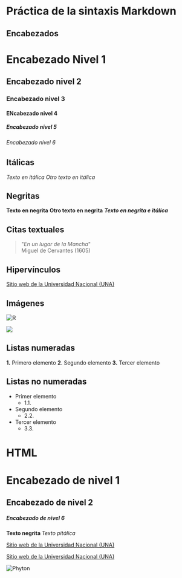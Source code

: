 # Práctica de la sintaxis Markdown

## Encabezados
# Encabezado Nivel 1
## Encabezado nivel 2
### Encabezado nivel 3
#### ENcabezado nivel 4
##### Encabezado nivel 5
###### Encabezado nivel 6

## Itálicas
*Texto en itálica* 
_Otro texto en itálica_

## Negritas
**Texto en negrita** 
__Otro texto en negrita__ 
***Texto en negrita e itálica***

## Citas textuales
> "*En un lugar de la Mancha*"   
Miguel de Cervantes (1605)

## Hipervínculos
[Sitio web de la Universidad Nacional (UNA)](https://www.una.ac.cr/)

## Imágenes
![R](https://upload.wikimedia.org/wikipedia/commons/thumb/1/1b/R_logo.svg/200px-R_logo.svg.png)

![](imagenes/Python.png)

## Listas numeradas
**1.** Primero elemento 
**2**. Segundo elemento 
**3.** Tercer elemento 

## Listas no numeradas
- Primer elemento
    - 1.1.
- Segundo elemento
    - 2.2.
- Tercer elemento
    - 3.3.

# HTML
<h1> Encabezado de nivel 1 </h1>
<h2> Encabezado de nivel 2 </h2>
<h5> Encabezado de nivel 6 </h6>

<strong> Texto negrita </strong> 
<em> Texto pitálica </em>

<a href="https://www.una.ac.cr//">Sitio web de la Universidad Nacional (UNA) </a> 


<a href="https://www.una.ac.cr//" target="_blank">Sitio web de la Universidad Nacional (UNA) </a>


<img src="imagenes/Python.png" alt="Phyton">

